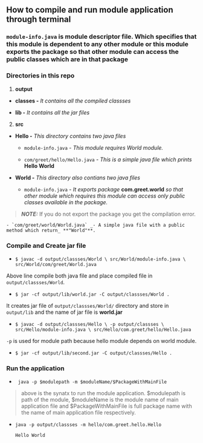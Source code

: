 ## How to compile and run module application through terminal

### `module-info.java` is module descriptor file. Which specifies that this module is dependent to any other module or this module exports the package so that other module can access the public classes which are in that package


### Directories in this repo

1. **output**
  
  - **classes -** _It contains all the compiled classses_
 
  - **lib -** _It contains all the jar files_

2. **src**
  
  - **Hello -** _This directory contains two java files_
 
    - `module-info.java` _- This module requires World module._
   
    - `com/greet/hello/Hello.java` _- This is a simple java file which prints_ **Hello World**
 
  - **World -** _This directory also contians two java files_
 
    - `module-info.java` _- It exports package_ **com.greet.world** _so that other module which requires this module can access only public classes available in the package._

   > **_NOTE:_** If you do not export the package you get the compilation error.
   
    - `com/greet/world/World.java` _- A simple java file with a public method which return_ **"World"**.


### Compile and Create jar file

  * `$ javac -d output/classses/World \
		src/World/module-info.java \
		src/World/com/greet/World.java
	`

Above line compile both java file and place compiled file in `output/classses/World`.	
  

  * `$ jar -cf output/lib/world.jar -C output/classses/World .`

It creates jar file of `output/classses/World/` directory and store in `output/lib` and the name of jar file is **world.jar**	

  * `$ javac -d output/classses/Hello \
		-p output/classses \
		src/Hello/module-info.java \
		src/Hello/com.greet/hello/Hello.java
	`

`-p` is used for module path because hello module depends on world module.

  * `$ jar -cf output/lib/second.jar -C output/classses/Hello .`


### Run the application

 * ` java -p $modulepath -m $moduleName/$PackageWithMainFile`

> above is the synatx to run the module application. $modulepath is path of the module,  $moduleName is the module name of main application file and $PackageWithMainFile is full package name with the name of main application file respectively.

 * `java -p output/classses -m hello/com.greet.hello.Hello`

   `Hello World`


